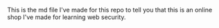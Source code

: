 This is the md file I've made for this repo to tell you that this is 
an online shop I've made for learning web security.
